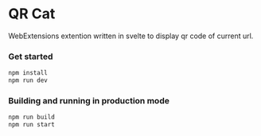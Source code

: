 # QR Cat
WebExtensions extention written in svelte to display qr code of current url.

### Get started
```bash
npm install
npm run dev
```

### Building and running in production mode
```bash
npm run build
npm run start
```
